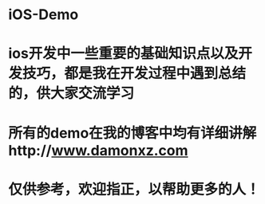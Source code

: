 # iOS-Demo
# ios开发中一些重要的基础知识点以及开发技巧，都是我在开发过程中遇到总结的，供大家交流学习
# 所有的demo在我的博客中均有详细讲解http://www.damonxz.com
# 仅供参考，欢迎指正，以帮助更多的人！
